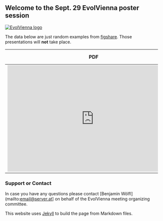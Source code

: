 ## Welcome to the Sept. 29 EvolVienna poster session

[![EvolVienna logo](https://www.evolvienna.at/mediatypes/srcsetvar_medium/evolvienna.jpg)](https://www.evolvienna.at/)

The data below are just random examples from [figshare](https://figshare.com). Those presentations will **not** take place.

PDF          | Title         | Presenter     | Zoom link
------------ | ------------- | ------------- | -------------
<iframe src="https://widgets.figshare.com/articles/9757571/embed?show_title=1" width="568" height="351" allowfullscreen="true" frameborder="0"></iframe> | Computational design of a biosensor | Ahsan Islam | [Islam](https://www.google.com)

### Support or Contact

In case you have any questions please contact [Benjamin Wölfl](mailto:email@server.at] on behalf of the EvolVienna meeting organizing committee.

This website uses [Jekyll](https://jekyllrb.com/) to build the page from Markdown files.
